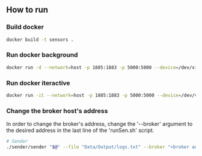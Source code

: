 ## How to run

### Build docker
```bash
docker build -t sensors . 
```

### Run docker background
```bash
docker run -d --network=host -p 1885:1883 -p 5000:5000 --device=/dev/video0:/dev/video0 sensors
```

### Run docker iteractive
```bash
docker run -it --network=host -p 1885:1883 -p 5000:5000 --device=/dev/video0:/dev/video0 sensors
```

### Change the broker host's address
In order to change the broker's address, change the '--broker' argument to the desired address in the last line of the 'runSen.sh' script.
```bash
# Sender
./sender/sender "$@" --file "Data/Output/logs.txt" --broker "<broker address>"
```